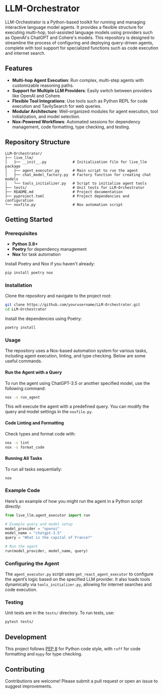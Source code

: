 # LLM-Orchestrator

LLM-Orchestrator is a Python-based toolkit for running and managing interactive language model agents. It provides a flexible structure for executing multi-hop, tool-assisted language models using providers such as OpenAI's ChatGPT and Cohere's models. This repository is designed to streamline the process of configuring and deploying query-driven agents, complete with tool support for specialized functions such as code execution and internet search.

## Features

- **Multi-hop Agent Execution**: Run complex, multi-step agents with customizable reasoning paths.
- **Support for Multiple LLM Providers**: Easily switch between providers like OpenAI and Cohere.
- **Flexible Tool Integrations**: Use tools such as Python REPL for code execution and TavilySearch for web queries.
- **Modular Architecture**: Well-organized modules for agent execution, tool initialization, and model selection.
- **Nox-Powered Workflows**: Automated sessions for dependency management, code formatting, type checking, and testing.

## Repository Structure

```plaintext
LLM-Orchestrator/
├── live_llm/
│   ├── __init__.py            # Initialization file for live_llm package
│   ├── agent_executor.py      # Main script to run the agent
│   ├── chat_model_factory.py  # Factory function for creating chat models
│   └── tools_initializer.py   # Script to initialize agent tools
├── tests/                     # Unit tests for LLM-Orchestrator
├── README.md                  # Project documentation
├── pyproject.toml             # Project dependencies and configuration
└── noxfile.py                 # Nox automation script
```

## Getting Started

### Prerequisites

- **Python 3.8+**
- **Poetry** for dependency management
- **Nox** for task automation

Install Poetry and Nox if you haven't already:

```bash
pip install poetry nox
```

### Installation

Clone the repository and navigate to the project root:

```bash
git clone https://github.com/yourusername/LLM-Orchestrator.git
cd LLM-Orchestrator
```

Install the dependencies using Poetry:

```bash
poetry install
```

### Usage

The repository uses a Nox-based automation system for various tasks, including agent execution, linting, and type checking. Below are some useful commands.

#### Run the Agent with a Query

To run the agent using ChatGPT-3.5 or another specified model, use the following command:

```bash
nox -s run_agent
```

This will execute the agent with a predefined query. You can modify the query and model settings in the `noxfile.py`.

#### Code Linting and Formatting

Check types and format code with:

```bash
nox -s lint
nox -s format_code
```

#### Running All Tasks

To run all tasks sequentially:

```bash
nox
```

### Example Code

Here’s an example of how you might run the agent in a Python script directly:

```python
from live_llm.agent_executor import run

# Example query and model setup
model_provider = "openai"
model_name = "chatgpt-3.5"
query = "What is the capital of France?"

# Run the agent
run(model_provider, model_name, query)
```

### Configuring the Agent

The `agent_executor.py` script uses `get_react_agent_executor` to configure the agent’s logic based on the specified LLM provider. It also loads tools dynamically via `tools_initializer.py`, allowing for internet searches and code execution.

### Testing

Unit tests are in the `tests/` directory. To run tests, use:

```bash
pytest tests/
```

## Development

This project follows [PEP 8](https://www.python.org/dev/peps/pep-0008/) for Python code style, with `ruff` for code formatting and `mypy` for type checking.

## Contributing

Contributions are welcome! Please submit a pull request or open an issue to suggest improvements.
